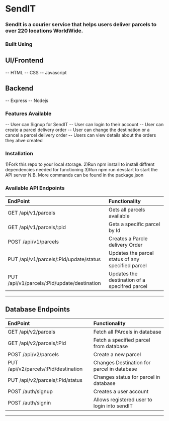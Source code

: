 # SendIT

### SendIt is a courier service that helps users deliver parcels to over 220 locations WorldWide.

### Built Using

## UI/Frontend

-- HTML
-- CSS
-- Javascript

## Backend

-- Express
-- Nodejs

### Features Available

-- User can Signup for SendIT
-- User can login to their account
-- User can create a parcel delivery order
-- User can change the destination or a cancel a parcel delivery order
-- Users can view details about the orders they ahve created

### Installation

1)Fork this repo to your local storage.
2)Run npm install to install diffrent dependencies needed for functioning
3)Run npm run devstart to start the API server
N.B. More commands can be found in the package.json 

### Available API Endpoints

| EndPoint                                    | Functionality                                         |
|:--------------------------------------------|:------------------------------------------------------|
|GET /api/v1/parcels                          | Gets all parcels available                            |
|GET /api/v1/parcels/:pid                     | Gets a specific parcel by Id                          |
|POST /api/v1/parcels                         | Creates a Parcle delivery Order                       |
|PUT /api/v1/parcels/:Pid/update/status       | Updates the parcel status of any specified parcel     |
|PUT /api/v1/parcels/:Pid/update/destination  | Updates the destination of a specifred parcel         |
-------------------------------------------------------------------------------------------------------

## Database Endpoints

| EndPoint                                    | Functionality                                         |
|:--------------------------------------------|:------------------------------------------------------|
|GET /api/v2/parcels                          | Fetch all PArcels in database                         |
|GET /api/v2/parcels/:Pid                     | Fetch a specified parcel from database                |
|POST /api/v2/parcels                         | Create a new parcel                                   |
|PUT /api/v2/parcels/:Pid/destination         | Changes Destination for parcel in database            |
|PUT /api/v2/parcels/:Pid/status              | Changes status for parcel in database                 |
|POST /auth/signup                            | Creates a user account                                |
|POST /auth/signin                            | Allows registered user to login into sendIT           |
-------------------------------------------------------------------------------------------------------
